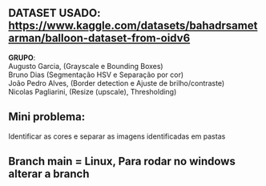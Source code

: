 ## DATASET USADO: https://www.kaggle.com/datasets/bahadrsametarman/balloon-dataset-from-oidv6

**GRUPO**:<br>
  Augusto Garcia, (Grayscale e Bounding Boxes)
  <br>
  Bruno Dias (Segmentação HSV e Separação por cor)
  <br>
  João Pedro Alves, (Border detection e Ajuste de brilho/contraste) 
  <br>
  Nicolas Pagliarini, (Resize (upscale), Thresholding)

  ## Mini problema:
  Identificar as cores e separar as imagens identificadas em pastas

  ## Branch main = Linux, Para rodar no windows alterar a branch
